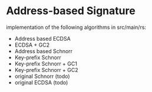 # Address-based Signature
implementation of the following algorithms in src/main/rs:
- Address based ECDSA
- ECDSA + GC2
- Address based Schnorr
- Key-prefix Schnorr 
- Key-prefix Schnorr + GC1
- Key-prefix Schnorr + GC2
- original Schnorr (todo)
- original ECDSA (todo)